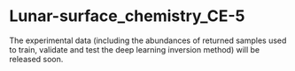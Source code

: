 # Lunar-surface_chemistry_CE-5
The experimental data (including the abundances of returned samples used to train, validate and test the deep learning inversion method) will be released soon.
